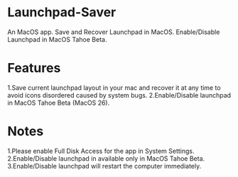 # Launchpad-Saver
An MacOS app. Save and Recover Launchpad in MacOS. Enable/Disable Launchpad in MacOS Tahoe Beta.

# Features
1.Save current launchpad layout in your mac and recover it at any time to avoid icons disordered caused by system bugs.
2.Enable/Disable launchpad in MacOS Tahoe Beta (MacOS 26).

# Notes
1.Please enable Full Disk Access for the app in System Settings.
2.Enable/Disable launchpad in available only in MacOS Tahoe Beta.
3.Enable/Disable launchpad will restart the computer immediately.
